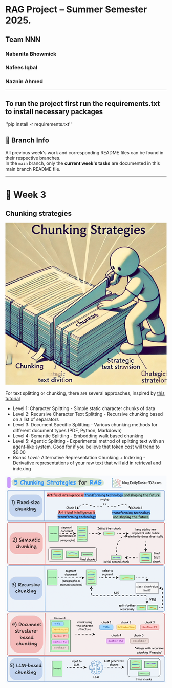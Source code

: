 # RAG Project – Summer Semester 2025. 
## Team NNN
### Nabanita Bhowmick
### Nafees Iqbal
### Naznin Ahmed

---

## To run the project first run the requirements.txt to install necessary packages
''pip install -r requirements.txt''

## 📂 Branch Info

All previous week's work and corresponding README files can be found in their respective branches.  
In the `main` branch, only the **current week's tasks** are documented in this main branch README file.

---

# 📅 Week 3


## Chunking strategies

![Chunking strategies diagram 1](https://github.com/nafees-iqbal/NLProc-Proj-M-SS25/blob/main/images/1_VhFr2tr_FbTjzNyNv5DjWw.png?raw=true)

For text splitting or chunking, there are several approaches, inspired by  [this tutorial](https://github.com/FullStackRetrieval-com/RetrievalTutorials/blob/main/tutorials/LevelsOfTextSplitting/5_Levels_Of_Text_Splitting.ipynb)

- Level 1: Character Splitting - Simple static character chunks of data
- Level 2: Recursive Character Text Splitting - Recursive chunking based on a list of separators
- Level 3: Document Specific Splitting - Various chunking methods for different document types (PDF, Python, Markdown)
- Level 4: Semantic Splitting - Embedding walk based chunking
- Level 5: Agentic Splitting - Experimental method of splitting text with an agent-like system. Good for if you believe that token cost will trend to $0.00
- *Bonus Level:* Alternative Representation Chunking + Indexing - Derivative representations of your raw text that will aid in retrieval and indexing

![Chunking strategies diagram](https://github.com/nafees-iqbal/NLProc-Proj-M-SS25/blob/main/images/92c70184-ba0f-4877-9a55-e4add0e311ad_870x1116.gif?raw=true)
